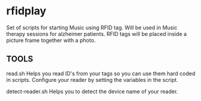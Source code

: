 # rfidplay
Set of scripts for starting Music using RFID tag. 
Will be used in Music therapy sessions for alzheimer patients.
RFID tags will be placed inside a picture frame together with a photo.


## TOOLS

read.sh 
	Helps you read ID's from your tags so you can use them hard coded in scripts.
	Configure your reader by setting the variables in the script.

detect-reader.sh
	Helps you to detect the device name of your reader.
